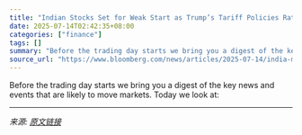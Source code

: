 ```yaml
---
title: "Indian Stocks Set for Weak Start as Trump’s Tariff Policies Rattle Markets"
date: 2025-07-14T02:42:35+08:00
categories: ["finance"]
tags: []
summary: "Before the trading day starts we bring you a digest of the key news and events that are likely to move markets. Today we look at:"
source_url: "https://www.bloomberg.com/news/articles/2025-07-14/india-market-buzz-options-volume-drop-may-limit-bse-s-growth"
---
```


Before the trading day starts we bring you a digest of the key news and events that are likely to move markets. Today we look at:

---

*来源: [原文链接](https://www.bloomberg.com/news/articles/2025-07-14/india-market-buzz-options-volume-drop-may-limit-bse-s-growth)*
